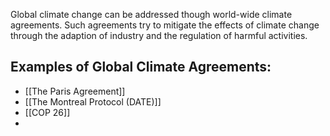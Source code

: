 Global climate change can be addressed though world-wide climate agreements.
Such agreements try to mitigate the effects of climate change through the adaption of industry and the regulation of harmful activities.

## Examples of Global Climate Agreements:
- [[The Paris Agreement]]
- [[The Montreal Protocol (DATE)]]
- [[COP 26]]
- 